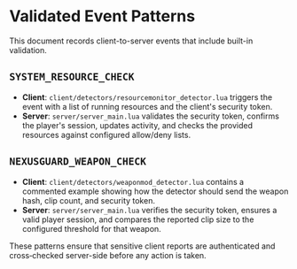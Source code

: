 # Validated Event Patterns

This document records client-to-server events that include built-in validation.

## `SYSTEM_RESOURCE_CHECK`
- **Client**: `client/detectors/resourcemonitor_detector.lua` triggers the event with a list of running resources and the client's security token.
- **Server**: `server/server_main.lua` validates the security token, confirms the player's session, updates activity, and checks the provided resources against configured allow/deny lists.

## `NEXUSGUARD_WEAPON_CHECK`
- **Client**: `client/detectors/weaponmod_detector.lua` contains a commented example showing how the detector should send the weapon hash, clip count, and security token.
- **Server**: `server/server_main.lua` verifies the security token, ensures a valid player session, and compares the reported clip size to the configured threshold for that weapon.

These patterns ensure that sensitive client reports are authenticated and cross‑checked server-side before any action is taken.
